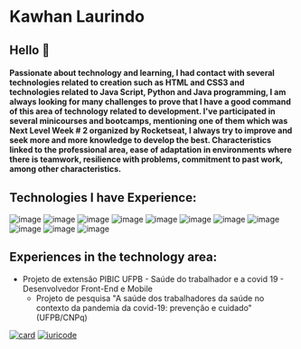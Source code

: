 # Kawhan Laurindo

## Hello 👋

#### Passionate about technology and learning, I had contact with several technologies related to creation such as HTML and CSS3 and technologies related to Java Script, Python and Java programming, I am always looking for many challenges to prove that I have a good command of this area of technology related to development. I've participated in several minicourses and bootcamps, mentioning one of them which was Next Level Week # 2 organized by Rocketseat, I always try to improve and seek more and more knowledge to develop the best. Characteristics linked to the professional area, ease of adaptation in environments where there is teamwork, resilience with problems, commitment to past work, among other characteristics.



## Technologies I have Experience:
![image](https://img.shields.io/badge/Python-14354C?style=for-the-badge&logo=python&logoColor=white
)
![image](https://img.shields.io/badge/CSS3-1572B6?style=for-the-badge&logo=css3&logoColor=white
)
![image](https://img.shields.io/badge/C-00599C?style=for-the-badge&logo=c&logoColor=white
)
![image](https://img.shields.io/badge/Java-ED8B00?style=for-the-badge&logo=java&logoColor=white
)
![image](https://img.shields.io/badge/Shell_Script-121011?style=for-the-badge&logo=gnu-bash&logoColor=white
)
![image](https://img.shields.io/badge/React-20232A?style=for-the-badge&logo=react&logoColor=61DAFB
)
![image](https://img.shields.io/badge/MySQL-00000F?style=for-the-badge&logo=mysql&logoColor=white
)
![image](https://img.shields.io/badge/HTML5-E34F26?style=for-the-badge&logo=html5&logoColor=white
)
![image](https://img.shields.io/badge/CSS3-1572B6?style=for-the-badge&logo=css3&logoColor=white
)
![image](https://img.shields.io/badge/Bootstrap-563D7C?style=for-the-badge&logo=bootstrap&logoColor=white
)
![image](https://img.shields.io/badge/JavaScript-323330?style=for-the-badge&logo=javascript&logoColor=F7DF1E
)

## Experiences in the technology area:
* Projeto de extensão PIBIC UFPB - Saúde do trabalhador e a covid 19 - Desenvolvedor Front-End e Mobile
   - Projeto de pesquisa "A saúde dos trabalhadores da saúde no contexto da pandemia da covid-19: prevenção e cuidado" (UFPB/CNPq)

[![card](https://github-readme-stats.vercel.app/api?username=Kawhan&theme=tokyonight)](https://github.com/iuricode/) [![iuricode](https://github-readme-stats.vercel.app/api/top-langs/?username=Kawhan&hide=html&layout=compact&theme=tokyonight)](https://github.com/iuricode/)


<!-- Please don't remove this: Grab your social icons from https://github.com/carlsednaoui/gitsocial -->

<!-- display the social media buttons in your README -->



[3.2]: http://i.imgur.com/VlgBKQ9.png (google plus icon without padding)
[4.2]: http://i.imgur.com/jDRp47c.png (tumblr icon without padding)
[5.2]: http://i.imgur.com/Vvy3Kru.png (dribbble icon without padding)
[6.2]: http://i.imgur.com/9I6NRUm.png (github icon without padding)


<!-- links to your social media accounts -->
<!-- update these accordingly -->

[3]: https://plus.google.com/+CarlSednaoui
[4]: http://carlsed.tumblr.com
[5]: http://dribbble.com/carlsednaoui
[6]: http://www.github.com/carlsednaoui

<!-- Please don't remove this: Grab your social icons from https://github.com/carlsednaoui/gitsocial -->
